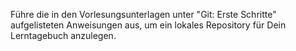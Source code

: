 Führe die in den Vorlesungsunterlagen unter "Git: Erste Schritte" aufgelisteten Anweisungen aus, um ein lokales Repository für Dein Lerntagebuch anzulegen.
